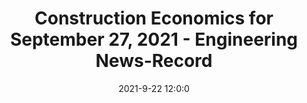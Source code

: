 ---
"title": "Construction Economics for September 27, 2021 - Engineering News-Record"
"date": "2021-9-22 12:0:0"
"feed_name": "GOOGLENEWSCONSTRUCTION"
"feed_website": "https://news.google.com/search?q=construction%2Bincident&hl=en-US&gl=US&ceid=US:en"
"feed_rss": "https://news.google.com/rss/search?q=construction%2Bincident&hl=en-US&gl=US&ceid=US:en"
"link": "https://www.enr.com/articles/52452-construction-economics-for-september-27-2021"
"file": "_posts/2021-1-1-07d1d459e356a5564d3c5c5b0e033b5a2886d3d6.md"
"accident": "0"
"drilling": "0"
"dead": "0"
"injured": "0"
"where": "unknown site"
---